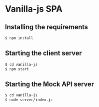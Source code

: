 # Vanilla-js SPA

## Installing the requirements
```sh
$ npm install
```

## Starting the client server
```sh
$ cd vanilla-js
$ npm start
```

## Starting the Mock API server
```sh
$ cd vanilla-js
$ node server/index.js
```
